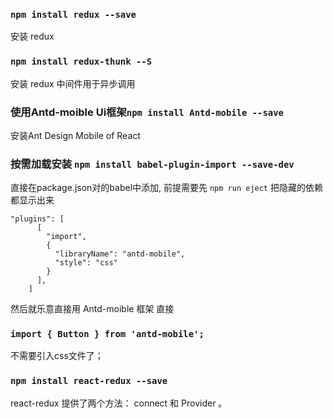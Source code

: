 ### `npm install redux --save`

安装 redux

### `npm install redux-thunk --S`
安装 redux 中间件用于异步调用

### 使用Antd-moible Ui框架`npm install Antd-mobile --save`
安装Ant Design Mobile of React
### 按需加载安装 `npm install babel-plugin-import --save-dev`
直接在package.json对的babel中添加,
前提需要先 `npm run eject` 把隐藏的依赖都显示出来

```
"plugins": [
      [
        "import",
        {
          "libraryName": "antd-mobile",
          "style": "css"
        }
      ],
    ]
```
然后就乐意直接用 Antd-moible 框架 直接
### `import { Button } from 'antd-mobile';`
不需要引入css文件了；

### `npm install react-redux --save`
react-redux 提供了两个方法： connect 和 Provider 。
